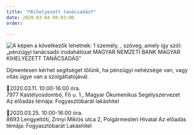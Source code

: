 ```yaml
---
title: "‼️Kihelyezett tanácsadás‼️"
date: 2020-03-04 00:03:00
order: 

---
```

![A képen a következők lehetnek: 1 személy, , szöveg, amely így szól: „pénzügyi tanácsadó irodahálózat MAGYAR NEMZETI BANK MAGYAR KIHELYEZETT TANÁCSADÁS”](https://scontent-vie1-1.xx.fbcdn.net/v/t1.0-9/89373194_895285527570953_5994338297130778624_o.jpg?_nc_cat=111&_nc_sid=8024bb&_nc_ohc=6T_NV4WusOUAX_LhGs5&_nc_ht=scontent-vie1-1.xx&oh=90c5cd862240e4545c0d09f9814deea9&oe=5EA4FBF2)

Díjmentesen kérhet segítséget tőlünk, ha pénzügyi nehézsége van, vagy vitás ügye van a szolgáltatójával.  
  
📌2020.03.11. 10:00-16:00 óra.  
7977 Kastélyosdombó, Fő u. 1., Magyar Ökumenikus Segélyszervezet  
Az előadás témája: Fogyasztóbarát lakáshitel  
  
📌2020.03.25. 10:00-16:00 óra.  
8693 Lengyeltóti, Zrínyi Miklós utca 2, Polgármesteri Hivatal Az előadás témája: Fogyasztóbarát Lakáshitel